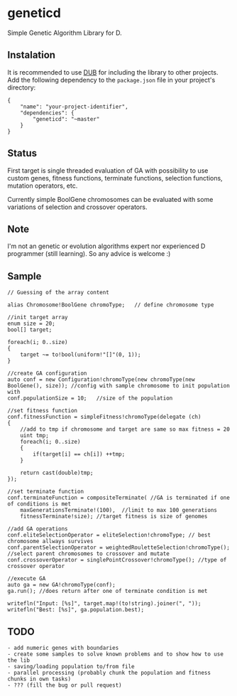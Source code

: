 geneticd
========

Simple Genetic Algorithm Library for D.

Instalation
-----------
It is recommended to use [DUB](https://github.com/rejectedsoftware/dub) for including the library to other projects.
Add the following dependency to the `package.json` file in your project's directory:

    {
        "name": "your-project-identifier",
        "dependencies": {
            "geneticd": "~master"
        }
    }

Status
------

First target is single threaded evaluation of GA with possibility to use custom genes, fitness functions, terminate functions, selection functions, mutation operators, etc.

Currently simple BoolGene chromosomes can be evaluated with some variations of selection and crossover operators.

Note
----
I'm not an genetic or evolution algorithms expert nor experienced D programmer (still learning). So any advice is welcome :)

Sample
------

    // Guessing of the array content

    alias Chromosome!BoolGene chromoType;   // define chromosome type

    //init target array
    enum size = 20;
    bool[] target;

    foreach(i; 0..size)
    {
        target ~= to!bool(uniform!"[]"(0, 1));
    }

    //create GA configuration
    auto conf = new Configuration!chromoType(new chromoType(new BoolGene(), size)); //config with sample chromosome to init population with
    conf.populationSize = 10;   //size of the population

    //set fitness function
    conf.fitnessFunction = simpleFitness!chromoType(delegate (ch)
    {
        //add to tmp if chromosome and target are same so max fitness = 20
        uint tmp;
        foreach(i; 0..size)
        {
            if(target[i] == ch[i]) ++tmp;
        }

        return cast(double)tmp;
    });

    //set terminate function
    conf.terminateFunction = compositeTerminate( //GA is terminated if one of conditions is met
        maxGenerationsTerminate!(100),  //limit to max 100 generations
        fitnessTerminate!size); //target fitness is size of genomes

    //add GA operations
    conf.eliteSelectionOperator = eliteSelection!chromoType; // best chromosome allways survives
    conf.parentSelectionOperator = weightedRouletteSelection!chromoType(); //select parent chromosomes to crossover and mutate
    conf.crossoverOperator = singlePointCrossover!chromoType(); //type of crossover operator

    //execute GA
    auto ga = new GA!chromoType(conf);
    ga.run(); //does return after one of terminate condition is met

    writefln("Input: [%s]", target.map!(to!string).joiner(", "));
    writefln("Best: [%s]", ga.population.best);

TODO
----
    - add numeric genes with boundaries
    - create some samples to solve known problems and to show how to use the lib
    - saving/loading population to/from file
    - parallel processing (probably chunk the population and fitness chunks in own tasks)
    - ??? (fill the bug or pull request)